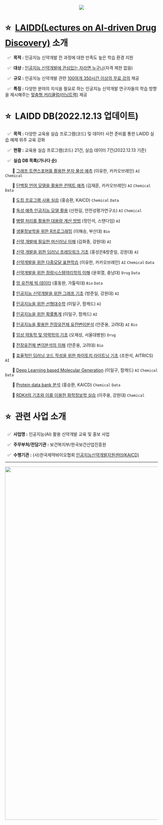 <a href="https://www.laidd.org"><p align="center"><img src="https://user-images.githubusercontent.com/113582196/190530961-0c340d23-0d2e-4d45-ab29-94ada812a85a.png"></p></a>

# :star: &nbsp;<a href="https://www.laidd.org">LAIDD(Lectures on AI-driven Drug Discovery)</a> 소개
 &nbsp; :white_check_mark: &nbsp;**목적 :** 인공지능 신약개발 전 과정에 대한 만족도 높은 학습 환경 지원

 &nbsp; :white_check_mark: &nbsp;**대상 :** <a href="https://www.laidd.org/login/register/register_agree.php">인공지능 신약개발에 관심있는 자라면 누구나</a>(자격 제한 없음)

 &nbsp; :white_check_mark: &nbsp;**규모 :** 인공지능 신약개발 관련 <a href="https://www.laidd.org/html/intro/bio/total.php">100여개 350시간 이상의 무료 강의</a> 제공

 &nbsp; :white_check_mark: &nbsp;**특징 :** 다양한 분야의 지식을 필요로 하는 인공지능 신약개발 연구자들의 학습 방향을 제시해주는 <a href="https://www.laidd.org/html/intro/bio/learning.php">맞춤형 커리큘럼(러닝트랙)</a> 제공
# :star: &nbsp;LAIDD DB(2022.12.13 업데이트)
 &nbsp; :white_check_mark: &nbsp;**목적 :** 다양한 교육용 실습 프로그램(코드) 및 데이터 사전 준비를 통한 LAIDD 실습 예제 위주 교육 강화
 
 &nbsp; :white_check_mark: &nbsp;**현황 :** 교육용 실습 프로그램(코드) 21건, 실습 데이터 7건(2022.12.13 기준)
 
 &nbsp; :white_check_mark: &nbsp;**실습 DB 목록(가나다 순)**
 
 &nbsp; &nbsp; &nbsp; :seedling: <a href="https://github.com/LAIDD-DB/Molecular-Properties-Prediction-using-Graph-Transformer">그래프 트랜스포머를 활용한 분자 물성 예측</a> (이유한, 카카오브레인) `AI` `Chemical`
 
 &nbsp; &nbsp; &nbsp; :seedling: <a href="https://github.com/LAIDD-DB/Contact-Prediction-using-Protein-Language-Models">단백질 언어 모델을 활용한 컨텍트 예측</a> (김재훈, 카카오브레인) `AI` `Chemical` `Data`
 
 &nbsp; &nbsp; &nbsp; :seedling: <a href="https://github.com/LAIDD-DB/Docking-Program-Practice">도킹 프로그램 사용 실습</a> (홍승환, KAICD) `Chemical` `Data`
 
 &nbsp; &nbsp; &nbsp; :seedling: <a href="https://github.com/LAIDD-DB/Toxicity-Prediction-AI-Models">독성 예측 인공지능 모델 활용</a> (신헌길, 안전성평가연구소) `AI` `Chemical`
 
 &nbsp; &nbsp; &nbsp; :seedling: <a href="https://github.com/LAIDD-DB/Large-scale-Computation-using-Parallel-Processing">병렬 처리를 활용한 대용량 계산 방법</a> (정인석, 스탠다임) `AI`
 
 &nbsp; &nbsp; &nbsp; :seedling: <a href="https://github.com/LAIDD-DB/R-Programming-for-Bioinformatics">생물정보학을 위한 R프로그래밍</a> (이해승, 부산대) `Bio`
 
  &nbsp; &nbsp; &nbsp; :seedling: <a href="https://github.com/LAIDD-DB/Machine-Learning-for-Drug-Discovery">신약 개발에 필요한 머신러닝 이해</a> (김화종, 강원대) `AI`
 
 &nbsp; &nbsp; &nbsp; :seedling: <a href="https://github.com/LAIDD-DB/Deep-Learning-Framework-for-AI-Drug-Discovery">신약 개발을 위한 딥러닝 프레임워크 기초</a> (홍성은&방준일, 강원대) `AI`
 
 &nbsp; &nbsp; &nbsp; :seedling: <a href="https://github.com/LAIDD-DB/Molecular-Properties-Prediction-using-Graph-Transformer">신약개발을 위한 다중모달 표현학습</a> (이유한, 카카오브레인) `AI` `Chemical` `Data`
 
 &nbsp; &nbsp; &nbsp; :seedling: <a href="https://github.com/LAIDD-DB/Quantitative-System-Pharmacology-for-Drug-Discovery">신약개발을 위한 정량시스템약리학의 이해</a> (윤휘열, 충남대) `Drug` `Data`
 
 &nbsp; &nbsp; &nbsp; :seedling: <a href="https://github.com/LAIDD-DB/Cancer-Genome-Big-Data">암 유전체 빅 데이터</a> (홍동완, 가톨릭대) `Bio` `Data`
 
 &nbsp; &nbsp; &nbsp; :seedling: <a href="https://github.com/LAIDD-DB/Graph-basics-for-AI-Drug-Discovery">인공지능 신약개발을 위한 그래프 기초</a> (방준일, 강원대) `AI`
 
 &nbsp; &nbsp; &nbsp; :seedling: <a href="https://github.com/LAIDD-DB/Math-for-Machine-Learning">인공지능을 위한 선형대수학</a> (이일구, 팜캐드) `AI`
 
 &nbsp; &nbsp; &nbsp; :seedling: <a href="https://github.com/LAIDD-DB/Math-for-Machine-Learning">인공지능을 위한 확률통계</a> (이일구, 팜캐드) `AI`
 
 &nbsp; &nbsp; &nbsp; :seedling: <a href="https://github.com/LAIDD-DB/WGS-Genetic-Variation-Analysis">인공지능을 활용한 전장유전체 유전변이분석</a> (안준용, 고려대) `AI` `Bio`
 
 &nbsp; &nbsp; &nbsp; :seedling: <a href="https://github.com/LAIDD-DB/Basics-of-Clinical-Pharmacokinetics-and-Pharmacodynamic">임상 약동학 및 약력학의 기초</a> (오재성, 서울대병원) `Drug`
 
 &nbsp; &nbsp; &nbsp; :seedling: <a href="https://github.com/LAIDD-DB/WGS-Genetic-Variation-Analysis">전장유전체 변이분석의 이해</a> (안준용, 고려대) `Bio`
 
 &nbsp; &nbsp; &nbsp; :seedling: <a href="https://github.com/LAIDD-DB/Basics-of-Pytorch-Lightning">효율적인 딥러닝 코드 작성을 위한 파이토치 라이트닝 기초</a> (조한석, AITRICS) `AI`
 
 &nbsp; &nbsp; &nbsp; :seedling: <a href="https://github.com/LAIDD-DB/Deep-Learning-based-Molecular-Generation">Deep Learning based Molecular Generation</a> (이일구, 팜캐드) `AI` `Chemical` `Data`
 
 &nbsp; &nbsp; &nbsp; :seedling: <a href="https://github.com/LAIDD-DB/Protein-Data-Bank-Analysis ">Protein data bank 분석</a> (홍승환, KAICD) `Chemical` `Data`
 
 &nbsp; &nbsp; &nbsp; :seedling: <a href="https://github.com/LAIDD-DB/RDKit-basics-and-Chemoinformatics-Practice">RDKit의 기초와 이를 이용한 화학정보학 실습</a> (이주용, 강원대) `Chemical`
 
# :star: &nbsp;관련 사업 소개
 &nbsp; :white_check_mark: &nbsp;**사업명 :** 인공지능(AI) 활용 신약개발 교육 및 홍보 사업
 
 &nbsp; :white_check_mark: &nbsp;**주무부처/전담기관 :** 보건복지부/한국보건산업진흥원
 
 &nbsp; :white_check_mark: &nbsp;**수행기관 :** (사)한국제약바이오협회 <a href="http://www.kaicd.org">인공지능신약개발지원센터(KAICD)</a>

---

<p align="center"><img width="1159" alt="footer" src="https://user-images.githubusercontent.com/113582196/190563356-f10d7994-d05f-45ba-9c9c-76faa327bc2d.png"></p>
